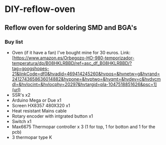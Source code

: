 # DIY-reflow-oven
## Reflow oven for soldering SMD and BGA's
### Buy list
- Oven (if it have a fan) I've bought mine for 30 euros. Link: [https://www.amazon.es/Orbegozo-HO-980-temporizador-temperatura/dp/B08HKLRBBD/ref=asc_df_B08HKLRBBD/?tag=googshopes-21&linkCode=df0&hvadid=469414245260&hvpos=&hvnetw=g&hvrand=2412743658636014882&hvpone=&hvptwo=&hvqmt=&hvdev=c&hvdvcmdl=&hvlocint=&hvlocphy=20297&hvtargid=pla-1047518851626&psc=1](url)
- SSR's x2
- Arduino Mega or Due x1
- Screen HX8357 480X320 x1
- Heat resistant Mains cable
- Rotary encoder with intgrated button x1
- Switch x1 
- Max6675 Thermopar controller x 3 (1 for top, 1 for botton and 1 for the pcb)
- 3 thermopar type K
